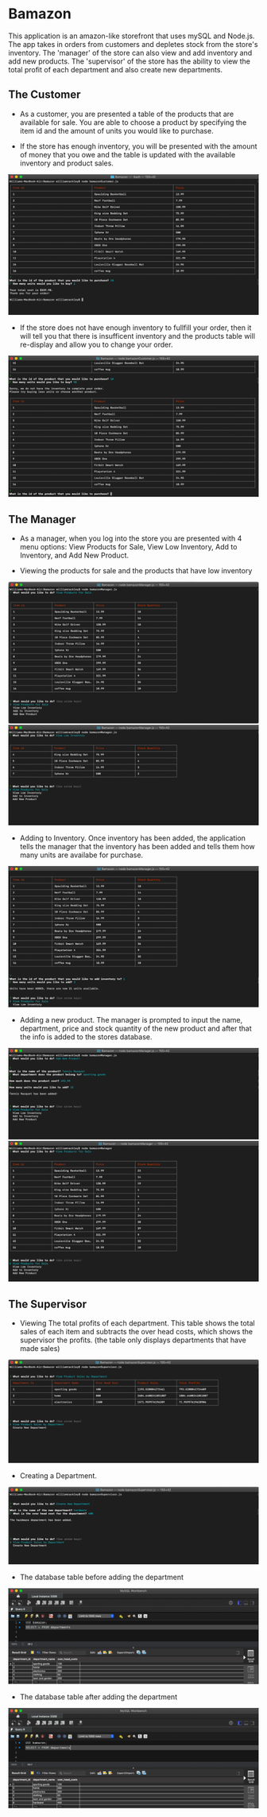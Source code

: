 # Bamazon
This application is an amazon-like storefront that uses mySQL and Node.js. The app takes in orders from customers and depletes stock from the store's inventory. The 'manager' of the store can also view and add inventory and add new products. The 'supervisor' of the store has the ability to view the total profit of each department and also create new departments.

## The Customer
* As a customer, you are presented a table of the products that are available for sale. You are able to choose a product by specifying the item id and the amount of units you would like to purchase. 

* If the store has enough inventory, you will be presented with the amount of money that you owe and the table is updated with the available inventory and product sales. 

![Item Bought](custBuy.png)

* If the store does not have enough inventory to fullfill your order, then it will tell you that there is insufficent inventory and the products table will re-display and allow you to change your order.

![Insufficient Stock](custInsuff.png)

## The Manager
* As a manager, when you log into the store you are presented with 4 menu options: View Products for Sale, View Low Inventory, Add to Inventory, and Add New Product.

* Viewing the products for sale and the products that have low inventory

![Viewing Products](manViewAll.png)
![Viewing Low Inventory Products](manViewLow.png)


* Adding to Inventory. Once inventory has been added, the application tells the manager that the inventory has been added and tells them how many units are availabe for purchase.

![Adding Inventory](addInv.png)

* Adding a new product. The manager is prompted to input the name, department, price and stock quantity of the new product and after that the info is added to the stores database.

![Adding a new product](addItem.png)
![Table with new item](afterAdded.png)


## The Supervisor

* Viewing The total profits of each department. This table shows the total sales of each item and subtracts the over head costs, which shows the supervisor the profits. (the table only displays departments that have made sales)

![Department Profit](viewDproducts.png)

* Creating a Department. 

![Adding a Department](addDp.png)

* The database table before adding the department

![department table before adding dept](dTableAfter.png)

* The database table after adding the department

![department table after adding dept](dpHardware.png)
